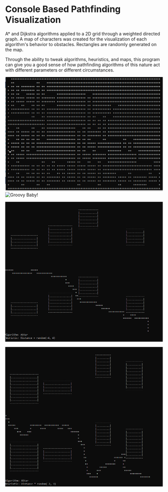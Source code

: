 # Console Based Pathfinding Visualization
A* and Dijkstra algorithms applied to a 2D grid through a weighted directed graph. A map of characters was created for
the visualization of each algorithm's behavior to obstacles. Rectangles are randomly generated on the map.

Through the ability to tweak algorithms, heuristics, and maps, this program can give you a good sense of how pathfinding algorithms of
this nature act with different parameters or different circumstances.

![Groovy Baby!](https://github.com/acraig082/Console-Based-Pathfinding-Visualization/blob/master/img/InProgress.png)
![Groovy Baby!](https://github.com/acraig082/Console-Based-Pathfinding-Visualization/blob/master/img/Completed.png)

![Groovy Baby!](https://github.com/acraig082/Console-Based-Pathfinding-Visualization/blob/master/img/AStar2.png)

![Groovy Baby!](https://github.com/acraig082/Console-Based-Pathfinding-Visualization/blob/master/img/AStar1.png)

